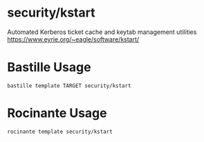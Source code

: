 # security/kstart
Automated Kerberos ticket cache and keytab management utilities
https://www.eyrie.org/~eagle/software/kstart/

# Bastille Usage
```shell
bastille template TARGET security/kstart
```

# Rocinante Usage
```shell
rocinante template security/kstart
```
